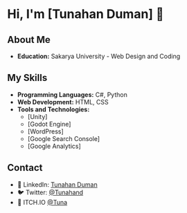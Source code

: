 # Hi, I'm [Tunahan Duman] 👋

## About Me
- **Education:** Sakarya University - Web Design and Coding

## My Skills
- **Programming Languages:** C#, Python
- **Web Development:** HTML, CSS
- **Tools and Technologies:**
  - [Unity]
  - [Godot Engine]
  - [WordPress]
  - [Google Search Console]
  - [Google Analytics]

## Contact
- 🔗 LinkedIn: [Tunahan Duman](https://www.linkedin.com/in/tunahan-duman/)
- 🐦 Twitter: [@Tunahand](https://twitter.com/Tunahannd)
- 🔗 ITCH.IO [@Tuna](https://boslux.itch.io/)
